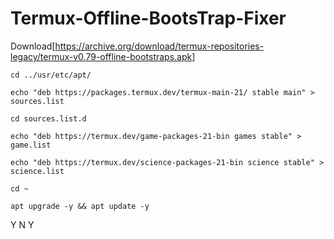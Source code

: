 # Termux-Offline-BootsTrap-Fixer
Download[https://archive.org/download/termux-repositories-legacy/termux-v0.79-offline-bootstraps.apk]

```ShellSession
cd ../usr/etc/apt/
```
```ShellSession
echo "deb https://packages.termux.dev/termux-main-21/ stable main" > sources.list
```
```ShellSession
cd sources.list.d
```
```ShellSession
echo "deb https://termux.dev/game-packages-21-bin games stable" > game.list
```
```ShellSession
echo "deb https://termux.dev/science-packages-21-bin science stable" > science.list
```
```ShellSession
cd ~
```
```ShellSession
apt upgrade -y && apt update -y
```
Y
N
Y
